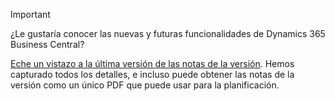 > [!IMPORTANT]
>
> ¿Le gustaría conocer las nuevas y futuras funcionalidades de Dynamics 365 Business Central?
>
> [Eche un vistazo a la última versión de las notas de la versión](/business-applications-release-notes/April19/dynamics365-business-central/). Hemos capturado todos los detalles, e incluso puede obtener las notas de la versión como un único PDF que puede usar para la planificación.  
